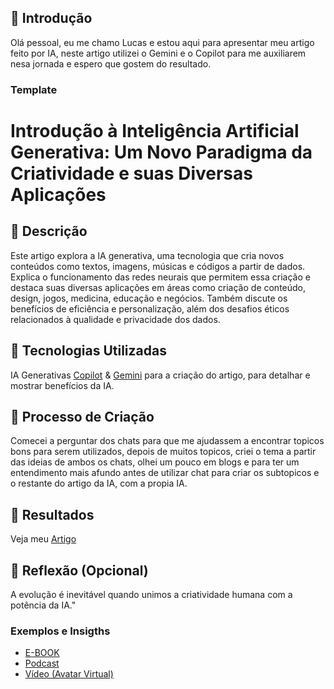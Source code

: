 ## 🚀 Introdução

Olá pessoal, eu me chamo Lucas e estou aqui para apresentar meu artigo feito por IA, neste artigo utilizei o Gemini e o Copilot para me auxiliarem nesa jornada
e espero que gostem do resultado.

### Template

# Introdução à Inteligência Artificial Generativa: Um Novo Paradigma da Criatividade e suas Diversas Aplicações

## 📒 Descrição

Este artigo explora a IA generativa, uma tecnologia que cria novos conteúdos como textos,
imagens, músicas e códigos a partir de dados. Explica o funcionamento das redes neurais
que permitem essa criação e destaca suas diversas aplicações em áreas como criação de
conteúdo, design, jogos, medicina, educação e negócios. Também discute os benefícios de
eficiência e personalização, além dos desafios éticos relacionados à qualidade e
privacidade dos dados.

## 🤖 Tecnologias Utilizadas
IA Generativas [Copilot](https://copilot.microsoft.com/) & [Gemini](https://gemini.google.com/app/c971a1e4c2d704ff) para a criação do artigo, para detalhar e mostrar benefícios da IA.  

## 🧐 Processo de Criação
Comecei a perguntar dos chats para que me ajudassem a encontrar topicos bons para serem utilizados, depois de muitos topicos, criei o tema a partir das ideias de ambos os chats, olhei um pouco em blogs e para ter um entendimento mais afundo antes de utilizar chat para criar os subtopicos e o restante do artigo da IA, com a propia IA.

## 🚀 Resultados
Veja meu [Artigo](Artigo.md)

## 💭 Reflexão (Opcional)
A evolução é inevitável quando unimos a criatividade humana com a potência da IA."

### Exemplos e Insigths

- [E-BOOK](/exemplos/E-BOOK.md)
- [Podcast](/exemplos/PODCAST.md)
- [Vídeo (Avatar Virtual)](/exemplos/VIDEO.md)
